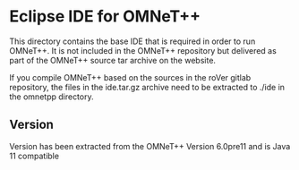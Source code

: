 # Eclipse IDE for OMNeT++

This directory contains the base IDE that is required in order to run OMNeT++. It is not included in the OMNeT++ repository but delivered
as part of the OMNeT++ source tar archive on the website. 

If you compile OMNeT++ based on the sources in the roVer gitlab repository, the files in the ide.tar.gz archive
need to be extracted to ./ide in the omnetpp directory. 

## Version
Version has been extracted from the OMNeT++ Version 6.0pre11 and is Java 11 compatible
